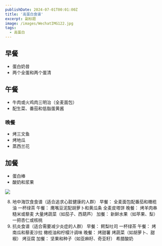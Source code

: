 ```yaml
---
publishDate: 2024-07-01T00:01:00Z
title: '高蛋白食谱'
excerpt: 副标题
image: /images/WechatIMG122.jpg
tags:
  - 高蛋白
---
```


## 早餐
- 蛋白奶昔
- 两个全蛋和两个蛋清

## 午餐
- 牛肉或火鸡肉三明治（全麦面包）
- 配生菜、番茄和低脂蛋黄酱

### 晚餐
- 烤三文鱼
- 烤地瓜
- 蒸西兰花

## 加餐
- 蛋白棒
- 酸奶和浆果

![](/images/WechatIMG121.jpg)

8. 地中海饮食食谱（适合追求心脏健康的人群）
早餐：
全麦面包配番茄和橄榄油
一杯绿茶
午餐：
鹰嘴豆泥配胡萝卜和黄瓜条
全麦皮塔饼
晚餐：
烤羊肉串
糙米或藜麦
大量烤蔬菜（如茄子、西葫芦）
加餐：
新鲜水果（如苹果、梨）
一把杏仁或核桃
9. 抗炎食谱（适合需要减少炎症的人群）
早餐：
鳄梨吐司
一杯绿茶
午餐：
烤南瓜和藜麦沙拉
橄榄油和柠檬汁调味
晚餐：
烤甜薯
烤蔬菜（如胡萝卜、甜椒）
烤豆腐
加餐：
坚果和种子（如亚麻籽、奇亚籽）
希腊酸奶
